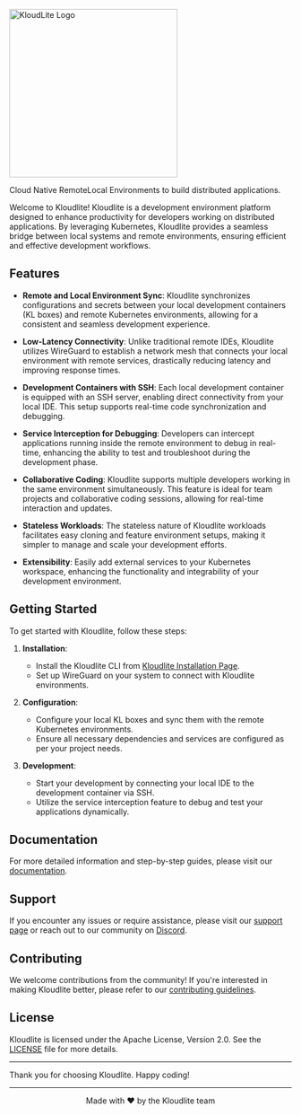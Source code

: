 <p>
  <img width=300 src="https://github.com/kloudlite/kloudlite/assets/1580519/27001f02-a87f-46b7-aaaf-3b36bafc73e0" alt="KloudLite Logo">
</p>

<p>
  Cloud Native RemoteLocal Environments to build distributed applications.
</p>

Welcome to Kloudlite! Kloudlite is a development environment platform designed to enhance productivity for developers working on distributed applications. By leveraging Kubernetes, Kloudlite provides a seamless bridge between local systems and remote environments, ensuring efficient and effective development workflows.

## Features

- **Remote and Local Environment Sync**: Kloudlite synchronizes configurations and secrets between your local development containers (KL boxes) and remote Kubernetes environments, allowing for a consistent and seamless development experience.
  
- **Low-Latency Connectivity**: Unlike traditional remote IDEs, Kloudlite utilizes WireGuard to establish a network mesh that connects your local environment with remote services, drastically reducing latency and improving response times.

- **Development Containers with SSH**: Each local development container is equipped with an SSH server, enabling direct connectivity from your local IDE. This setup supports real-time code synchronization and debugging.

- **Service Interception for Debugging**: Developers can intercept applications running inside the remote environment to debug in real-time, enhancing the ability to test and troubleshoot during the development phase.

- **Collaborative Coding**: Kloudlite supports multiple developers working in the same environment simultaneously. This feature is ideal for team projects and collaborative coding sessions, allowing for real-time interaction and updates.

- **Stateless Workloads**: The stateless nature of Kloudlite workloads facilitates easy cloning and feature environment setups, making it simpler to manage and scale your development efforts.

- **Extensibility**: Easily add external services to your Kubernetes workspace, enhancing the functionality and integrability of your development environment.

## Getting Started

To get started with Kloudlite, follow these steps:

1. **Installation**:
   - Install the Kloudlite CLI from [Kloudlite Installation Page](https://kloudlite.com/install).
   - Set up WireGuard on your system to connect with Kloudlite environments.

2. **Configuration**:
   - Configure your local KL boxes and sync them with the remote Kubernetes environments.
   - Ensure all necessary dependencies and services are configured as per your project needs.

3. **Development**:
   - Start your development by connecting your local IDE to the development container via SSH.
   - Utilize the service interception feature to debug and test your applications dynamically.

## Documentation

For more detailed information and step-by-step guides, please visit our [documentation](https://kloudlite.com/docs).

## Support

If you encounter any issues or require assistance, please visit our [support page](https://kloudlite.com/support) or reach out to our community on [Discord](https://discord.gg/kloudlite).

## Contributing

We welcome contributions from the community! If you're interested in making Kloudlite better, please refer to our [contributing guidelines](https://kloudlite.com/contribute).

## License

Kloudlite is licensed under the Apache License, Version 2.0. See the [LICENSE](LICENSE.md) file for more details.

---

Thank you for choosing Kloudlite. Happy coding!




---
<p align="center">
  Made with ❤️ by the Kloudlite team
</p>
